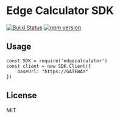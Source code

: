 # Edge Calculator SDK

[![Build Status](https://travis-ci.org/biicreative/edgecalculator-sdk.svg?branch=master)](https://travis-ci.org/biicreative/edgecalculator)
[![npm version](https://badge.fury.io/js/edgecalculator.svg)](https://www.npmjs.com/package/edgecalculator)

## Usage

```
const SDK = require('edgecalculator')
const client = new SDK.Client({
    baseUrl: "https://GATEWAY"
})
```

## License

MIT

